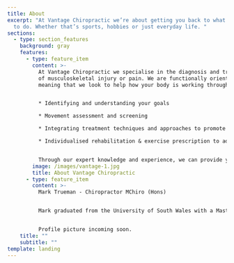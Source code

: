 ```yaml
---
title: About
excerpt: "At Vantage Chiropractic we’re about getting you back to what you want
  to do. Whether that’s sports, hobbies or just everyday life. "
sections:
  - type: section_features
    background: gray
    features:
      - type: feature_item
        content: >-
          At Vantage Chiropractic we specialise in the diagnosis and treatment
          of musculoskeletal injury or pain. We are functionally orientated,
          meaning that we look to help how your body is working through:


          * Identifying and understanding your goals 

          * Movement assessment and screening

          * Integrating treatment techniques and approaches to promote faster recovery 

          * Individualised rehabilitation & exercise prescription to address key weaknesses, muscle imbalance and improve movement patterns.


          Through our expert knowledge and experience, we can provide you with the vantage point of a route to recovery or to optimise performance in activity.
        image: /images/vantage-1.jpg
        title: About Vantage Chiropractic
      - type: feature_item
        content: >-
          Mark Trueman - Chiropractor MChiro (Hons)


          Mark graduated from the University of South Wales with a Masters of Chiropractic degree in 2011. Since graduating he has pursued areas of interest in musculoskeletal and sports rehabilitation, acupuncture, neurological assessment and rehabilitation; relating to balance disorders, headache and post-concussive syndrome. Mark grew up in Thame, after completing his degree he moved up north to take an opportunity in a multidisciplinary clinic with excellent expertise in sports treatment and rehabilitation. He has since moved back to Thame and set up his own clinic, Vantage Chiropractic. In his spare time Mark enjoys keeping active with swimming, gym, outdoor activities and the occasional visit to the climbing wall. He also enjoys a good book, cooking and learning to play the piano.


          Profile picture incoming soon.
    title: ""
    subtitle: ""
template: landing
---
```

